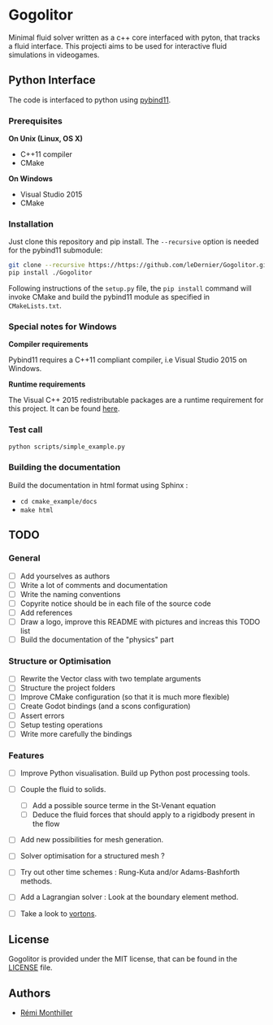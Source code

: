 # Gogolitor

Minimal fluid solver written as a c++ core interfaced with pyton, that 
tracks a fluid interface. This projecti aims to be used for interactive 
fluid simulations in videogames.

## Python Interface

The code is interfaced to python using [pybind11][pybind11_link].

### Prerequisites

**On Unix (Linux, OS X)**

* C++11 compiler
* CMake

**On Windows**

* Visual Studio 2015
* CMake

### Installation

Just clone this repository and pip install. The `--recursive` option is
needed for the pybind11 submodule:

```bash
git clone --recursive https://https://github.com/leDernier/Gogolitor.git
pip install ./Gogolitor
```

Following instructions of the `setup.py` file, the `pip install` command will
invoke CMake and build the pybind11 module as specified in `CMakeLists.txt`.

### Special notes for Windows

**Compiler requirements**

Pybind11 requires a C++11 compliant compiler, i.e Visual Studio 2015 on Windows.

**Runtime requirements**

The Visual C++ 2015 redistributable packages are a runtime requirement for this
project. It can be found [here][vs2015_runtime]. 

### Test call

```bash
python scripts/simple_example.py
```

### Building the documentation

Build the documentation in html format using Sphinx :

 - `cd cmake_example/docs`
 - `make html`

## TODO

### General
- [ ] Add yourselves as authors 
- [ ] Write a lot of comments and documentation
- [ ] Write the naming conventions
- [ ] Copyrite notice should be in each file of the source code
- [ ] Add references
- [ ] Draw a logo, improve this README with pictures and increas this TODO list 
- [ ] Build the documentation of the "physics" part

### Structure or Optimisation
- [ ] Rewrite the Vector class with two template arguments
- [ ] Structure the project folders
- [ ] Improve CMake configuration (so that it is much more flexible)
- [ ] Create Godot bindings (and a scons configuration)
- [ ] Assert errors
- [ ] Setup testing operations
- [ ] Write more carefully the bindings

### Features
- [ ] Improve Python visualisation. Build up Python post processing tools.
- [ ] Couple the fluid to solids.
	* [ ] Add a possible source terme in the St-Venant equation
	* [ ] Deduce the fluid forces that should apply to a rigidbody present in the flow
- [ ] Add new possibilities for mesh generation.
- [ ] Solver optimisation for a structured mesh ?
- [ ] Try out other time schemes : Rung-Kuta and/or Adams-Bashforth methods.
- [ ] Add a Lagrangian solver : Look at the boundary element method.
- [ ] Take a look to [vortons][vortons_doc].


## License

Gogolitor is provided under the MIT license, that can be found in the [LICENSE][license] file.


## Authors

* [Rémi Monthiller](https://github.com/leDernier)

[license]: ./LICENSE
[vs2015_runtime]: https://www.microsoft.com/en-us/download/details.aspx?id=48145
[vortons_doc]: http://www.mijagourlay.com/fluid
[pybind11_link]: http://github.com/pybind/pybind11
